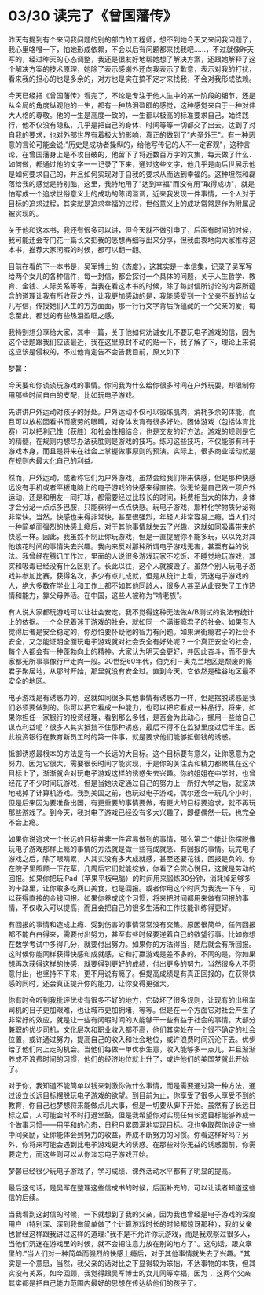 # 03/30 读完了《曾国藩传》
昨天有提到有个来问我问题的别的部门的工程师，想不到她今天又来问我问题了，我心里咯噔一下，怕她形成依赖，不会以后有问题都来找我吧......，不过就像昨天写的，经过昨天的心态调整，我还是很友好地帮她想了解决方案，还跟她解释了这个解决方案的技术原理，她除了表示感谢外还向我表示了歉意，表示对我的打扰，看来我的担心的也是多余的，对方也是实在搞不定才来找我，不会对我形成依赖。

今天已经把《曾国藩传》看完了，不论是专注于他人生中的某一阶段的细节，还是从全局的角度纵观他的一生，都有一种热泪盈眶的感觉，这种感觉来自于一种对伟大人格的尊敬。他的一生是高度一致的，一生都以极高的标准要求自己，始终践行，他不仅没有隐私，几乎是把自己的身体、时间等等一切都交了出去，达到了对自我的要求，也对外部世界有着极大的影响，真正的做到了"内圣外王"。有一种恶意的言论可能会说:"历史是成功者操纵的，给他写传记的人不一定客观"，这种言论，在曾国藩身上是不攻自破的，他留下了将近数百万字的文集，每天做了什么、如何做，都通过他的文字一一记录了下来，通过这些文字，他几乎是向后世展示他是如何要求自己的，并且如何实现对于自我的要求从而达到幸福的。这种坦然和磊落给我的感觉是特别酷，这里，我特地用了"达到幸福"而没有用"取得成功"，就是怕写成一个追求世俗意义上的成功的陈词滥调，近来我发现一件事情，一个人对于目标的追求过程，其实就是追求幸福的过程，世俗意义上的成功常常是作为附属品被实现的。

关于他和这本书，我还有很多可以讲，但今天就不做引申了，后面有时间的时候，我可能还会专门花一篇长文把我的感想再细写出来分享，但我由衷地向大家推荐这本书，推荐大家闲暇的时候，都可以翻一翻。

目前在看的下一本书是，吴军博士的《态度》，这其实是一本信集，记录了吴军写给两个女儿的各种信件，每一封信，都会探讨一个具体的问题，关于人生哲学、教育、金钱、人际关系等等，当我在看这本书的时候，除了每封信所讨论的内容所蕴含的道理让我有所收获之外，让我更加感动的是，我能感受到一个父亲不断的给女儿写信，传授她们人生的方方面面，那一行行文字背后所蕴藏的一个父亲的爱，每念至此，都觉的有些热泪盈眶之感。

我特别想分享给大家，其中一篇，关于他如何劝诫女儿不要玩电子游戏的信，因为这个话题跟我们应该最近，我在这里原封不动的贴一下，我了解了下，理论上来说这应该是侵权的，不过他肯定告不会告我目前，原文如下：

梦馨：

今天要和你谈谈玩游戏的事情。你问我为什么给你很多时间在户外玩耍，却限制你用那些时间自由的支配，比如玩电子游戏。

先讲讲户外运动对孩子的好处。户外运动不仅可以锻炼肌肉，消耗多余的体能，而且可以放松因看书而疲劳的眼睛，对身体发育有很多好处。团体游戏（包括体育比赛）可以把利己性（获胜）和社会性相结合，也是交友的好方法。游戏的规则是它的精髓，在规则内想尽办法获胜则是游戏的技巧。练习这些技巧，不仅能够有利于游戏本身，而且是将来在社会上掌握做事原则的预演。实际上，很多商业活动就是在规则内最大化自己的利益。

然而，户外运动，或者称它们为户外游戏，虽然会给我们带来快感，但是那种快感远没有手机或者平板电脑上的电子游戏的快感来得直接。你无论是自己做一项户外运动，还是和朋友一同打球，都需要经过比较长的时间，耗费相当大的体力，身体才会分泌一点点多巴胺，只能获得一点点快感。玩电子游戏，那种化学物质分泌得非常快。当然，快感也来得非常快，甚至很强烈，年轻人非常容易上瘾。当人们对一种简单而强烈的快感上瘾后，对于其他事情就失去了兴趣，这就如同吸毒带来的快感一样。因此，我虽然不制止你玩游戏，但是一直提醒你不能多玩，以以免对其他该花时间的事情失去兴趣。我向来反对那种所谓电子游戏无害，甚至有益的说法。我曾经在腾讯工作过，里面的人说很多游戏玩家不吃饭、不睡觉地玩游戏，其实和吸毒已经没有什么区别了。长此以往，这个人就被毁了。虽然个别人玩电子游戏并参加比赛，获得名次，多少有点儿成就，但是从统计上看，沉迷电子游戏的人，绝大多数在学业上和工作上都不如其他同龄人，很多人甚至从此丧失了工作热情和能力，靠父母养活。在中国，这些人被称为“啃老族”。

有人说大家都玩游戏可以让社会安定，我不觉得这种无法做A/B测试的说法有统计上的依据。一个全民着迷于游戏的社会，就如同一个满街瘾君子的社会。如果有人觉得后者是安全稳定的，你恐怕要怀疑他的智力有问题。如果满街瘾君子的社会不安全，又怎能证明全面玩电子游戏就对社会安全有好处呢？一个真正安全的社会，每个人都会有一种蓬勃向上的精神。大家认为明天会更好，并因此奋斗，而不是大家都无所事事像行尸走肉一般。20世纪60年代，伯克利－奥克兰地区是颓废的瘾君子聚居地，从那时开始，那里就没有安全过。直到今天，它依然是硅谷地区最不安全的地区。

电子游戏是有诱惑力的，这就如同很多其他事情有诱惑力一样，但是摆脱诱惑是我们必须要做到的。你可以把它看成一种能力，也可以把它看成一种品行。将来，如果你担任一家银行的投资经理，看到那么多钱，是否会为此动心，挪用一些给自己谋点利益呢？很多人其实抵挡不住那种诱惑，最后不得不在监狱里度过后半生。因此投资银行在教育新员工时的第一件事，就是要求他们能够抵御钱的诱惑。

抵御诱惑最根本的方法是有一个长远的大目标。这个目标要有意义，让你愿意为之努力。因为它很大，需要很长时间才能实现，于是你的关注点和精力都聚焦在这个目标上了，渐渐就会对玩电子游戏这样的诱惑失去兴趣。你的姐姐在中学时，也曾经花了不少时间玩游戏，但是当她决定通过自己的努力上一所好大学之后，就坚决地戒掉了计算机游戏。我到美国之前，也玩过电子游戏，偶尔还会一玩几个小时，但是后来因为要准备出国，有更重要的事情要做，有更大的目标要追求，就不再玩那些游戏了。到今天，我对电子游戏已经没有多大兴趣了，即便偶然一玩，也完全不会上瘾。

如果你说追求一个长远的目标并非一件容易做到的事情，那么第二个能让你摆脱像玩电子游戏那样上瘾的事情的方法就是做一些有成就感、有回报的事情。玩完电子游戏之后，除了眼睛累，人其实没有多大成就感，甚至还要花钱，回报是负的。你在院子里照顾一下花草，几周后它们就能绽放，你看了会赏心悦目，这就是劳动的回报。如果你把玩iPad（苹果平板电脑）的时间用来锻炼30分钟，消耗掉足够多的卡路里，让你敢多吃两口美食，也是回报。或者你用这个时间为我洗一下车，可以获得直接的金钱回报。如果你养成这个习惯，将来把时间都用来做有回报的事情，不仅收入可以提高，而且会把自己的很多生活和工作技能训练得更好。

有回报的事情和造成上瘾、受到伤害的事情常常没有交集。原因很简单，任何回报都不能白白得来，需要付出努力，甚至有些时候要逆着自己的欲望行事。比如你想在数学考试中多得几分，就要付出努力。如果你的方法得当，随后就会有所回报。这时候你能同样获得快感和成就感，它和打赢游戏是差不多的。不同的是，你如果想再次获得这样的快感，就要得到更好的成绩，付出更多的努力。当然很多人不愿意付出，也坚持不下来，更不用说有瘾了。但提高成绩是有真正回报的，在获得快感的同时，还会真正提升你的能力，让你变得更强大。

你有时会听到我批评优步有很多不好的地方，它破坏了很多规则，让现有的出租车司机的日子更加艰难，也让城市更加拥堵，等等。但是在一个方面它对社会产生了非常好的效应，就是让一些有闲暇时间的人能够干一些有益于社会的事情。大部分兼职的优步司机，文化层次和职业收入都不高，他们其实处在一个很不确定的社会位置，或许通过努力，提高自己的收入和社会地位，或许浪费时间沉沦下去。优步给了他们向上走的机会。当他们每做一单优步生意，收入能够多一点儿，并且渐渐养成不浪费时间的习惯，他们的经济地位就上升了，或许他们的美国梦就此开始了。

对于你，我知道不能简单以钱来刺激你做什么事情，而是需要通过第一种方法，通过设立长远目标摆脱玩电子游戏的欲望。到目前为止，你享受了很多人享受不到的教育，你自己也梦想将来能做点儿大事，但是一切要从脚下开始。虽然有了长远目标之后，人可能会时不时打退堂鼓，但是我希望你对实现任何长远目标能够养成一个做事习惯——用平和的心态，日积月累圆满地实现目标。我也争取帮你设定一些中间奖励，让你能体会到努力的收益，养成不断努力的习惯。你看这样好吗？另外，你将来可能会遇到比电子游戏更大的诱惑。在那些对你无益的诱惑面前，你需要定力，而这些则可以从你淡忘电子游戏开始。

梦馨已经很少玩电子游戏了，学习成绩、课外活动水平都有了明显的提高。

最后这句话，是吴军在整理这些信成书的时候，后面补充的，可以让读者知道这些信的后续。

当我看到这封信的时候，一下就想到了我的父亲，因为我也曾经是电子游戏的深度用户（特别深、深到我做简单做了个计算游戏时长的时候都惊讶那种），我的父亲也曾经这样跟我讲过这样的道理:"我不是不允许你玩游戏，而是我观察过很多人，当他们沉迷在游戏里的时候，就不会把注意力放在别的地方了"。这句话，跟文章里的:"当人们对一种简单而强烈的快感上瘾后，对于其他事情就失去了兴趣。"其实是一个意思，当然，我父亲的话对比之下显得较为笨拙，不达事物的本质，但其实没有关系，如今回顾，我觉得跟吴军博士的女儿同等幸福，因为 ，这两个父亲其实都是把自己能力范围内最好的思想在传达给他们的孩子了。